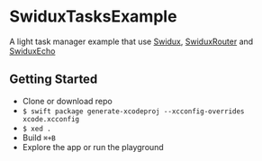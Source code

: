 # SwiduxTasksExample

A light task manager example that use [Swidux](https://github.com/clmntcrl/swidux), [SwiduxRouter](https://github.com/clmntcrl/swidux-router) and [SwiduxEcho](https://github.com/clmntcrl/swidux-echo)

## Getting Started

- Clone or download repo
- `$ swift package generate-xcodeproj --xcconfig-overrides xcode.xcconfig`
- `$ xed .`
- Build `⌘+B` 
- Explore the app or run the playground
